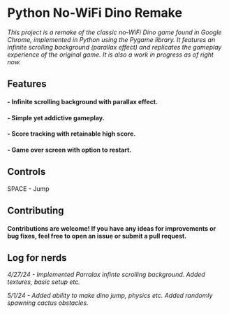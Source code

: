 # Python No-WiFi Dino Remake


_This project is a remake of the classic no-WiFi Dino game found in Google Chrome, implemented in Python using the Pygame library. It features an infinite scrolling background (parallax effect) and replicates the gameplay experience of the original game. It is also a work in progress as of right now._

## Features
#### - Infinite scrolling background with parallax effect.
#### - Simple yet addictive gameplay.
#### - Score tracking with retainable high score.
#### - Game over screen with option to restart.


## Controls
SPACE - Jump

## Contributing
#### Contributions are welcome! If you have any ideas for improvements or bug fixes, feel free to open an issue or submit a pull request.

## Log for nerds

_4/27/24 - Implemented Parralax infinte scrolling background. Added textures, basic setup etc._

_5/1/24 - Added ability to make dino jump, physics etc. Added randomly spawning cactus obstacles._
